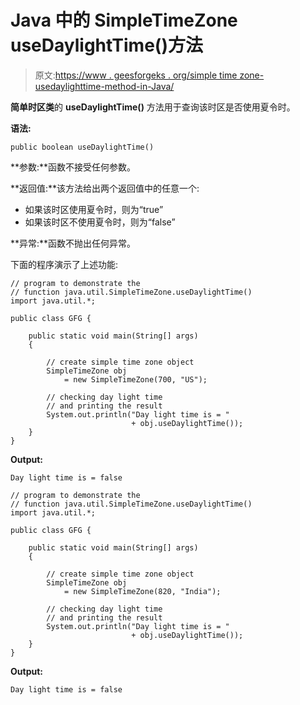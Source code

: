 # Java 中的 SimpleTimeZone useDaylightTime()方法

> 原文:[https://www . geesforgeks . org/simple time zone-usedaylighttime-method-in-Java/](https://www.geeksforgeeks.org/simpletimezone-usedaylighttime-method-in-java/)

**简单时区类**的 **useDaylightTime()** 方法用于查询该时区是否使用夏令时。

**语法:**

```
public boolean useDaylightTime()

```

**参数:**函数不接受任何参数。

**返回值:**该方法给出两个返回值中的任意一个:

*   如果该时区使用夏令时，则为“true”
*   如果该时区不使用夏令时，则为“false”

**异常:**函数不抛出任何异常。

下面的程序演示了上述功能:

```
// program to demonstrate the
// function java.util.SimpleTimeZone.useDaylightTime()
import java.util.*;

public class GFG {

    public static void main(String[] args)
    {

        // create simple time zone object
        SimpleTimeZone obj
            = new SimpleTimeZone(700, "US");

        // checking day light time
        // and printing the result
        System.out.println("Day light time is = "
                           + obj.useDaylightTime());
    }
}
```

**Output:**

```
Day light time is = false

```

```
// program to demonstrate the
// function java.util.SimpleTimeZone.useDaylightTime()
import java.util.*;

public class GFG {

    public static void main(String[] args)
    {

        // create simple time zone object
        SimpleTimeZone obj
            = new SimpleTimeZone(820, "India");

        // checking day light time
        // and printing the result
        System.out.println("Day light time is = "
                           + obj.useDaylightTime());
    }
}
```

**Output:**

```
Day light time is = false

```